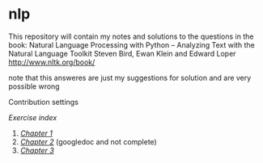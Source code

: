 # nlp
This repository will contain my notes and solutions to the questions in the book: Natural Language Processing with Python – Analyzing Text with the Natural Language Toolkit Steven Bird, Ewan Klein and Edward Loper http://www.nltk.org/book/

note that this answeres are just my suggestions for solution and are very possible wrong

Contribution settings 

*Exercise index*

1. *[Chapter 1](/exercices/nlp_q_ch_1.md)*
2. *[Chapter 2](/exercices/nlp_q.ch.2Tone.gdoc)* (googledoc and not complete)
3. *[Chapter 3](/exercices/nlp_q_ch_3.md)*
